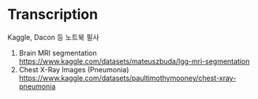 # Transcription
Kaggle, Dacon 등 노트북 필사 

1. Brain MRI segmentation
https://www.kaggle.com/datasets/mateuszbuda/lgg-mri-segmentation
2. Chest X-Ray Images (Pneumonia)
https://www.kaggle.com/datasets/paultimothymooney/chest-xray-pneumonia
